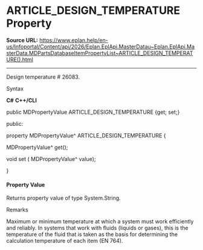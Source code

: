 # ARTICLE_DESIGN_TEMPERATURE Property

**Source URL:** https://www.eplan.help/en-us/Infoportal/Content/api/2026/Eplan.EplApi.MasterDatau~Eplan.EplApi.MasterData.MDPartsDatabaseItemPropertyList~ARTICLE_DESIGN_TEMPERATURE().html

---

Design temperature # 26083.

Syntax

**C#**
**C++/CLI**


public MDPropertyValue ARTICLE_DESIGN_TEMPERATURE {get; set;}

public:

property MDPropertyValue^ ARTICLE_DESIGN_TEMPERATURE {

   MDPropertyValue^ get();

   void set (    MDPropertyValue^ value);

}


#### Property Value

Returns property value of type System.String.

Remarks

Maximum or minimum temperature at which a system must work efficiently and reliably. In systems that work with fluids (liquids or gases), this is the temperature of the fluid that is taken as the basis for determining the calculation temperature of each item (EN 764).
